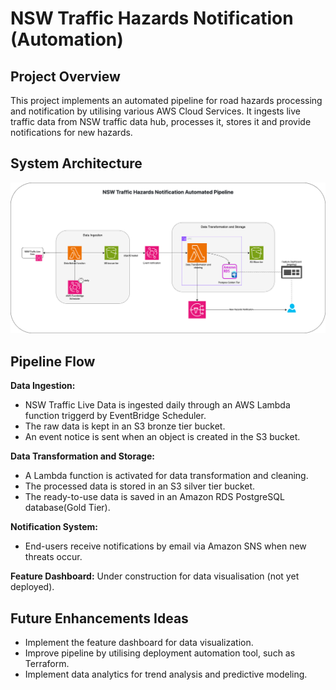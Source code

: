 # NSW Traffic Hazards Notification (Automation)

## Project Overview
This project implements an automated pipeline for road hazards processing and notification by utilising various AWS Cloud Services. It ingests live traffic data from NSW traffic data hub, processes it, stores it and provide notifications for new hazards.

## System Architecture
![Arichitecture Image](./assets/architecture.png)

## Pipeline Flow
**Data Ingestion:**
- NSW Traffic Live Data is ingested daily through an AWS Lambda function triggerd by EventBridge Scheduler.
- The raw data is kept in an S3 bronze tier bucket.
- An event notice is sent when an object is created in the S3 bucket.

**Data Transformation and Storage:**
- A Lambda function is activated for data transformation and cleaning.
- The processed data is stored in an S3 silver tier bucket.
- The ready-to-use data is saved in an Amazon RDS PostgreSQL database(Gold Tier).

**Notification System:**
- End-users receive notifications by email via Amazon SNS when new threats occur.

**Feature Dashboard:**
Under construction for data visualisation (not yet deployed).

## Future Enhancements Ideas
- Implement the feature dashboard for data visualization.
- Improve pipeline by utilising deployment automation tool, such as Terraform.
- Implement data analytics for trend analysis and predictive modeling.